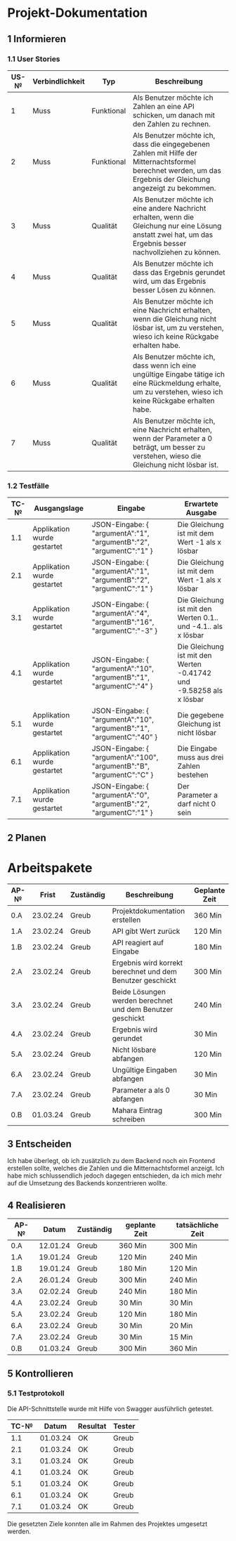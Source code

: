 # Projekt-Dokumentation

## 1 Informieren

### 1.1 User Stories

| US-№ | Verbindlichkeit | Typ  | Beschreibung                       |
| ---- | --------------- | ---- | ---------------------------------- |
| 1    | Muss            | Funktional | Als Benutzer möchte ich Zahlen an eine API schicken, um danach mit den Zahlen zu rechnen. |
| 2    | Muss            | Funktional | Als Benutzer möchte ich, dass die eingegebenen Zahlen mit Hilfe der Mitternachtsformel berechnet werden, um das Ergebnis der Gleichung angezeigt zu bekommen. |
| 3    | Muss            | Qualität | Als Benutzer möchte ich eine andere Nachricht erhalten, wenn die Gleichung nur eine Lösung anstatt zwei hat, um das Ergebnis besser nachvollziehen zu können. |
| 4    | Muss            | Qualität | Als Benutzer möchte ich dass das Ergebnis gerundet wird, um das Ergebnis besser Lösen zu können. |
| 5    | Muss            | Qualität | Als Benutzer möchte ich eine Nachricht erhalten, wenn die Gleichung nicht lösbar ist, um zu verstehen, wieso ich keine Rückgabe erhalten habe. |
| 6    | Muss            | Qualität | Als Benutzer möchte ich, dass wenn ich eine ungültige Eingabe tätige ich eine Rückmeldung erhalte, um zu verstehen, wieso ich keine Rückgabe erhalten habe. |
| 7    | Muss            | Qualität | Als Benutzer möchte ich, eine Nachricht erhalten, wenn der Parameter a 0 beträgt, um besser zu verstehen, wieso die Gleichung nicht lösbar ist. |



### 1.2 Testfälle

| TC-№ | Ausgangslage | Eingabe | Erwartete Ausgabe |
| ----- | ------------ | ------- | ----------------- |
| 1.1  | Applikation wurde gestartet | JSON-Eingabe: { "argumentA":"1", "argumentB":"2", "argumentC":"1" } | Die Gleichung ist mit dem Wert -1 als x lösbar |
| 2.1  | Applikation wurde gestartet | JSON-Eingabe: { "argumentA":"1", "argumentB":"2", "argumentC":"1" } | Die Gleichung ist mit dem Wert -1 als x lösbar |
| 3.1  | Applikation wurde gestartet | JSON-Eingabe: { "argumentA":"4", "argumentB":"16", "argumentC":"-3" } | Die Gleichung ist mit den Werten 0.1.. und -4.1.. als x lösbar |
| 4.1  | Applikation wurde gestartet | JSON-Eingabe: { "argumentA":"10", "argumentB":"1", "argumentC":"4" } | Die Gleichung ist mit den Werten -0.41742 und -9.58258 als x lösbar |
| 5.1  | Applikation wurde gestartet | JSON-Eingabe: { "argumentA":"10", "argumentB":"1", "argumentC":"40" } | Die gegebene Gleichung ist nicht lösbar |
| 6.1  | Applikation wurde gestartet | JSON-Eingabe: { "argumentA":"100", "argumentB":"B", "argumentC":"C" } | Die Eingabe muss aus drei Zahlen bestehen |
| 7.1  | Applikation wurde gestartet | JSON-Eingabe: { "argumentA":"0", "argumentB":"2", "argumentC":"1" } | Der Parameter a darf nicht 0 sein |


## 2 Planen

# Arbeitspakete

| AP-№ | Frist | Zuständig | Beschreibung | Geplante Zeit |
| ---- | ----- | --------- | ------------ | ------------- |
| 0.A  | 23.02.24 | Greub | Projektdokumentation erstellen | 360 Min |
| 1.A  | 23.02.24 | Greub | API gibt Wert zurück | 120 Min |
| 1.B  | 23.02.24 | Greub | API reagiert auf Eingabe | 180 Min |
| 2.A  | 23.02.24 | Greub | Ergebnis wird korrekt berechnet und dem Benutzer geschickt | 300 Min |
| 3.A  | 23.02.24 | Greub | Beide Lösungen werden berechnet und dem Benutzer geschickt | 240 Min |
| 4.A  | 23.02.24 | Greub | Ergebnis wird gerundet | 30 Min |
| 5.A  | 23.02.24 | Greub | Nicht lösbare abfangen | 120 Min |
| 6.A  | 23.02.24 | Greub | Ungültige Eingaben abfangen | 30 Min |
| 7.A  | 23.02.24 | Greub | Parameter a als 0 abfangen | 30 Min |
| 0.B  | 01.03.24 | Greub | Mahara Eintrag schreiben | 300 Min |




## 3 Entscheiden

Ich habe überlegt, ob ich zusätzlich zu dem Backend noch ein Frontend erstellen sollte, welches die Zahlen und die Mitternachtsformel anzeigt. Ich habe mich schlussendlich jedoch dagegen entschieden, da ich mich mehr auf die Umsetzung des Backends konzentrieren wollte.

## 4 Realisieren


| AP-№ | Datum | Zuständig | geplante Zeit | tatsächliche Zeit |
| ---- | ----- | --------- | ------------ | ------------- |
| 0.A  | 12.01.24 | Greub |  360 Min | 300 Min | 
| 1.A  | 19.01.24 | Greub |  120 Min | 240 Min |
| 1.B  | 19.01.24 | Greub |  180 Min | 120 Min |
| 2.A  | 26.01.24 | Greub |  300 Min | 240 Min |
| 3.A  | 02.02.24 | Greub |  240 Min | 180 Min |
| 4.A  | 23.02.24 | Greub |  30 Min | 30 Min |
| 5.A  | 23.02.24 | Greub |  120 Min | 180 Min |
| 6.A  | 23.02.24 | Greub |  30 Min | 20 Min |
| 7.A  | 23.02.24 | Greub |  30 Min | 15 Min |
| 0.B  | 01.03.24 | Greub |  300 Min | 360 Min |



## 5 Kontrollieren

### 5.1 Testprotokoll

Die API-Schnittstelle wurde mit Hilfe von Swagger ausführlich getestet. 

| TC-№ | Datum | Resultat | Tester |
| ---- | ----- | -------- | ------ |
| 1.1  | 01.03.24      |  OK        | Greub       |
| 2.1  | 01.03.24      |  OK        | Greub       |
| 3.1  | 01.03.24      |  OK        | Greub       |
| 4.1  | 01.03.24      |  OK        | Greub       |
| 5.1  | 01.03.24      |  OK        | Greub       |
| 6.1  | 01.03.24      |  OK        | Greub       |
| 7.1  | 01.03.24      |  OK        | Greub       |

Die gesetzten Ziele konnten alle im Rahmen des Projektes umgesetzt werden.

